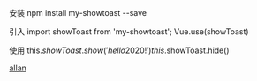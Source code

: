
安装
npm install my-showtoast --save

引入
import showToast from 'my-showtoast';
Vue.use(showToast)

使用
this.$showToast.show('hello2020!')
this.$showToast.hide()

[allan](https://www.jianshu.com/u/28178fe4ff08)

